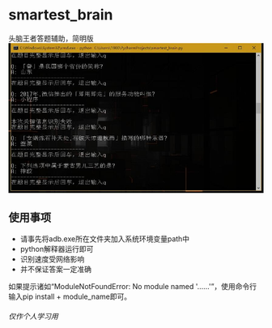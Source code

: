 # smartest_brain
头脑王者答题辅助，简明版
![](https://raw.githubusercontent.com/by777/smartest_brain/master/demo.jpg)
## 使用事项
+ 请事先将adb.exe所在文件夹加入系统环境变量path中
+ python解释器运行即可
+ 识别速度受网络影响
+ 并不保证答案一定准确

如果提示诸如“ModuleNotFoundError: No module named '……'”，使用命令行输入pip install + module_name即可。

###### 仅作个人学习用
